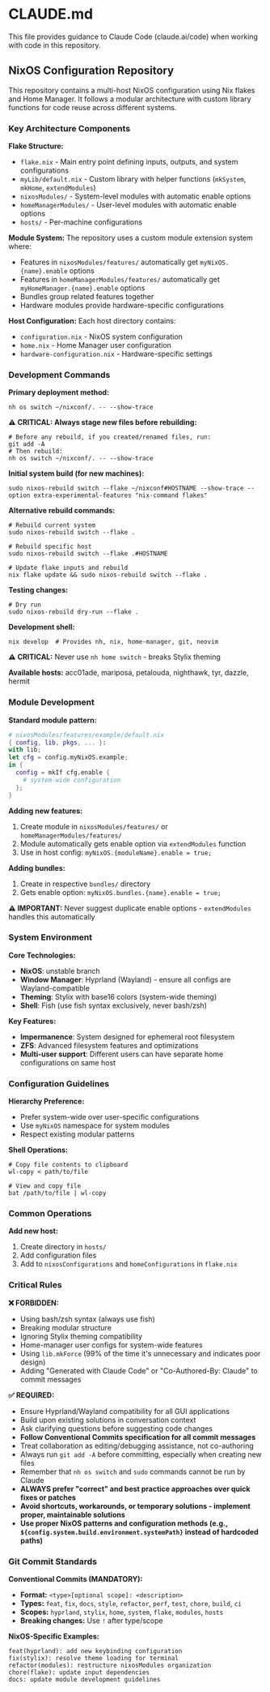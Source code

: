 # CLAUDE.md

This file provides guidance to Claude Code (claude.ai/code) when working with code in this repository.

## NixOS Configuration Repository

This repository contains a multi-host NixOS configuration using Nix flakes and Home Manager. It follows a modular architecture with custom library functions for code reuse across different systems.

### Key Architecture Components

**Flake Structure:**
- `flake.nix` - Main entry point defining inputs, outputs, and system configurations
- `myLib/default.nix` - Custom library with helper functions (`mkSystem`, `mkHome`, `extendModules`)
- `nixosModules/` - System-level modules with automatic enable options
- `homeManagerModules/` - User-level modules with automatic enable options
- `hosts/` - Per-machine configurations

**Module System:**
The repository uses a custom module extension system where:
- Features in `nixosModules/features/` automatically get `myNixOS.{name}.enable` options
- Features in `homeManagerModules/features/` automatically get `myHomeManager.{name}.enable` options
- Bundles group related features together
- Hardware modules provide hardware-specific configurations

**Host Configuration:**
Each host directory contains:
- `configuration.nix` - NixOS system configuration
- `home.nix` - Home Manager user configuration
- `hardware-configuration.nix` - Hardware-specific settings

### Development Commands

**Primary deployment method:**
```fish
nh os switch ~/nixconf/. -- --show-trace
```

**⚠️ CRITICAL: Always stage new files before rebuilding:**
```fish
# Before any rebuild, if you created/renamed files, run:
git add -A
# Then rebuild:
nh os switch ~/nixconf/. -- --show-trace
```

**Initial system build (for new machines):**
```fish
sudo nixos-rebuild switch --flake ~/nixconf#HOSTNAME --show-trace --option extra-experimental-features "nix-command flakes"
```

**Alternative rebuild commands:**
```fish
# Rebuild current system
sudo nixos-rebuild switch --flake .

# Rebuild specific host  
sudo nixos-rebuild switch --flake .#HOSTNAME

# Update flake inputs and rebuild
nix flake update && sudo nixos-rebuild switch --flake .
```

**Testing changes:**
```fish
# Dry run
sudo nixos-rebuild dry-run --flake .
```

**Development shell:**
```fish
nix develop  # Provides nh, nix, home-manager, git, neovim
```

**⚠️ CRITICAL:** Never use `nh home switch` - breaks Stylix theming

**Available hosts:** acc01ade, mariposa, petalouda, nighthawk, tyr, dazzle, hermit

### Module Development

**Standard module pattern:**
```nix
# nixosModules/features/example/default.nix
{ config, lib, pkgs, ... }:
with lib;
let cfg = config.myNixOS.example;
in {
  config = mkIf cfg.enable {
    # system-wide configuration
  };
}
```

**Adding new features:**
1. Create module in `nixosModules/features/` or `homeManagerModules/features/`
2. Module automatically gets enable option via `extendModules` function
3. Use in host config: `myNixOS.{moduleName}.enable = true;`

**Adding bundles:**
1. Create in respective `bundles/` directory
2. Gets enable option: `myNixOS.bundles.{name}.enable = true;`

**⚠️ IMPORTANT:** Never suggest duplicate enable options - `extendModules` handles this automatically

### System Environment

**Core Technologies:**
- **NixOS**: unstable branch
- **Window Manager**: Hyprland (Wayland) - ensure all configs are Wayland-compatible
- **Theming**: Stylix with base16 colors (system-wide theming)
- **Shell**: Fish (use fish syntax exclusively, never bash/zsh)

**Key Features:**
- **Impermanence**: System designed for ephemeral root filesystem
- **ZFS**: Advanced filesystem features and optimizations  
- **Multi-user support**: Different users can have separate home configurations on same host

### Configuration Guidelines

**Hierarchy Preference:**
- Prefer system-wide over user-specific configurations
- Use `myNixOS` namespace for system modules
- Respect existing modular patterns

**Shell Operations:**
```fish
# Copy file contents to clipboard
wl-copy < path/to/file

# View and copy file
bat /path/to/file | wl-copy
```

### Common Operations

**Add new host:**
1. Create directory in `hosts/`
2. Add configuration files
3. Add to `nixosConfigurations` and `homeConfigurations` in `flake.nix`

### Critical Rules

**❌ FORBIDDEN:**
- Using bash/zsh syntax (always use fish)
- Breaking modular structure
- Ignoring Stylix theming compatibility
- Home-manager user configs for system-wide features
- Using `lib.mkForce` (99% of the time it's unnecessary and indicates poor design)
- Adding "Generated with Claude Code" or "Co-Authored-By: Claude" to commit messages

**✅ REQUIRED:**
- Ensure Hyprland/Wayland compatibility for all GUI applications
- Build upon existing solutions in conversation context
- Ask clarifying questions before suggesting code changes
- **Follow Conventional Commits specification for all commit messages**
- Treat collaboration as editing/debugging assistance, not co-authoring
- Always run `git add -A` before committing, especially when creating new files
- Remember that `nh os switch` and `sudo` commands cannot be run by Claude
- **ALWAYS prefer "correct" and best practice approaches over quick fixes or patches**
- **Avoid shortcuts, workarounds, or temporary solutions - implement proper, maintainable solutions**
- **Use proper NixOS patterns and configuration methods (e.g., `${config.system.build.environment.systemPath}` instead of hardcoded paths)**

### Git Commit Standards

**Conventional Commits (MANDATORY):**
- **Format:** `<type>[optional scope]: <description>`
- **Types:** `feat`, `fix`, `docs`, `style`, `refactor`, `perf`, `test`, `chore`, `build`, `ci`
- **Scopes:** `hyprland`, `stylix`, `home`, `system`, `flake`, `modules`, `hosts`
- **Breaking changes:** Use `!` after type/scope

**NixOS-Specific Examples:**
```
feat(hyprland): add new keybinding configuration
fix(stylix): resolve theme loading for terminal
refactor(modules): restructure nixosModules organization  
chore(flake): update input dependencies
docs: update module development guidelines
```